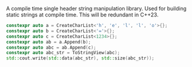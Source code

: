 A compile time single header string manipulation library.
Used for building static strings at compile time. This will be redundant in C++23.

```CPP
constexpr auto a = CreateCharList<'h', 'e', 'l', 'l', 'o'>{};
constexpr auto b = CreateCharList<'='>{};
constexpr auto c = CreateCharList<1234>{};
constexpr auto ab = a.Append(b);
constexpr auto abc = ab.Append(c);
constexpr auto abc_str = ToStringView(abc);
std::cout.write(std::data(abc_str), std::size(abc_str));
```
